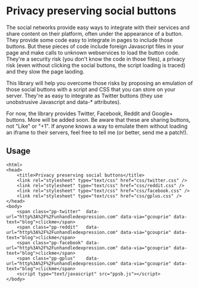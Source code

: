 Privacy preserving social buttons
==================================

The social networks provide easy ways to integrate with their services and share content on their platform, often under the appearance of a button. They provide some code easy to integrate in pages to include those buttons. But these pieces of code include foreign Javascript files in your page and make calls to unknown webservices to load the button code. They're a security risk (you don't know the code in those files), a privacy risk (even without clicking the social buttons, the script loading is traced) and they slow the page laoding.

This library will help you overcome those risks by proposing an emulation of those social buttons with a script and CSS that you can store on your server. They're as easy to integrate as Twitter buttons (they use unobstrusive Javascript and data-* attributes).

For now, the library provides Twitter, Facebook, Reddit and Google+ buttons. More will be added soon. Be aware that these are sharing buttons, not "Like" or "+1". If anyone knows a way to emulate them without loading an iframe to their servers, feel free to tell me (or better, send me a patch!).


Usage
-------
    <html>
    <head>
        <title>Privacy preserving social buttons</title>
        <link rel="stylesheet" type="text/css" href="css/twitter.css" />
        <link rel="stylesheet" type="text/css" href="css/reddit.css" />
        <link rel="stylesheet" type="text/css" href="css/facebook.css" />
        <link rel="stylesheet" type="text/css" href="css/gplus.css" />
    </head>
    <body>
        <span class="pp-twitter"  data-url="http%3A%2F%2Funhandledexpression.com" data-via="gcouprie" data-text="blog">clickme</span>
        <span class="pp-reddit"   data-url="http%3A%2F%2Funhandledexpression.com" data-via="gcouprie" data-text="blog">clickme</span>
        <span class="pp-facebook" data-url="http%3A%2F%2Funhandledexpression.com" data-via="gcouprie" data-text="blog">clickme</span>
        <span class="pp-gplus"    data-url="http%3A%2F%2Funhandledexpression.com" data-via="gcouprie" data-text="blog">clickme</span>
        <script type="text/javascript" src="ppsb.js"></script>
    </body>
</html>

